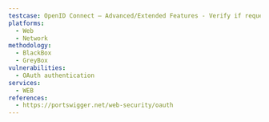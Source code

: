 ```yaml
---
testcase: OpenID Connect – Advanced/Extended Features - Verify if request_uri JWT imports and referenced payloads are securely fetched, validated, and do not allow bypassing restrictions on redirect_uri or scope. Web (HTTP/HTTPS) service
platforms: 
  - Web
  - Network
methodology: 
  - BlackBox
  - GreyBox
vulnerabilities:
  - OAuth authentication
services:
  - WEB
references:
  - https://portswigger.net/web-security/oauth
---
```

